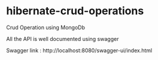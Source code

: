 # hibernate-crud-operations
Crud Operation using MongoDb

All the API is well documented using swagger

Swagger link : http://localhost:8080/swagger-ui/index.html
